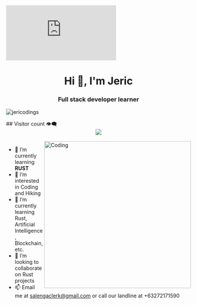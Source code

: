![MasterHead](https://www.freepik.com/free-vector/programmer-typographic-header-idea-coding-testing-writing-program-using-internet-different-software-website-development-optimization-isolated-vector-illustration_26195939.htm)
<h1 align="center">Hi 👋, I'm Jeric</h1>
<h3 align="center">Full stack developer learner</h3>

<p align="left"> <img src="https://komarev.com/ghpvc/?username=jericodings&label=Profile%20views&color=0e75b6&style=flat" alt="jericodings" /> </p>
## Visitor count 👁️‍🗨️

<br/>  
<div align="center"><img src="https://profile-counter.glitch.me/{bl33h}/count.svg" /></div>  
<br/>

<img align='right' alt='Coding' width='400' src='https://cdn.dribbble.com/users/416610/screenshots/4801105/coding_desk_flat_vector_ui_ux_design_illustration_motion_animation_gif2.gif'/>

- 🌱 I’m currently learning **RUST**
- 👀 I’m interested in Coding and Hiking
- 🌱 I’m currently learning Rust, Artificial Intelligence, Blockchain, etc.
- 💞️ I’m looking to collaborate on Rust projects
- 📫 Email me at salengaclerk@gmail.com or call our landline at +63272171590
